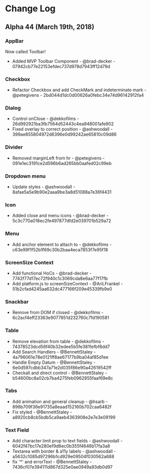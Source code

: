 # Change Log

## Alpha 44 (March 19th, 2018)

### AppBar
Now called Toolbar!
* Added MVP Toolbar Component - @brad-decker - 07942cb77e22153efdec737d978d7943ff12d79d

### Checkbox
* Refactor Checkbox and add CheckMark and indeterminate mark - @petegivens - 2bd044d1dc0d00626a0febc34e74d96142912fa4

### Dialog
* Control onClose - @dekkofilms - 26d992921ba3fb7564d52443c4ea948001afe902
* Fixed overlay to correct position - @ashwoodall - 399ae855804972d6396e0d99242ae65810c09d86

### Divider
* Removed marginLeft from hr - @petegivens - 091e1ec3191ce2d596b6ad265bb0aafed02c99eb

### Dropdown menu
* Update styles - @ashwoodall  - 8afae5a5e9b90e2aaa9be3a8d51088a7e36f4431

### Icon
* Added close and menu icons - @brad-decker - 5c3c770a018ec2fe497877dfd2e039701b529a72

### Menu
* Add anchor element to attach to - @dekkofilms - c63e99f1f52b1f69c30b2baa4eca7853f7e95f18

### ScreenSize Context
* Add functional HoCs - @brad-decker - 7742f77d17ec72f940c1c3069cda8e6aa77f17fb
* Add platform.js to screenSizeContext - @AriLFrankel  - 51b2cfad4245aa632dc477166f209e45339fb9e0

### Snackbar
* Remove from DOM if closed - @dekkofilms  - 6c2acf4eff23363e9077851d232760c7fd190581

### Table
* Remove elevation from table - @dekkofilms - 74378523dcd56f40b32edee5b5fe381fefbf8dd7
* Add Search Handlers - @BennettStaley - 4a796061e78e0121ff8ae67177b9ba04af85d1ee
* Handle Empty Datum - @BennettStaley - 6e0d597cdbb347a71e2d035f86e90a42619542ff
* Checkall and direct control - @BennettStaley  - b54600bc8a02cb7ba4275feb0962855faaf69e8c

### Tabs
* Add animation and general cleanup - @hsarb - 898b709f36e91735a8eaad152160b702caa6482f
* Fix styled - @BennettStaley - a8920cb8cb5bdb5ca9aeb4363908e2e7e3e09199

### Text Field
* Add character limit prop to text fields - @ashwoodall  - 6042f47bc17e280ef9d6ec0b355f4646b17fa3a8
* Textarea with border & a11y labels - @ashwoodall - a5632c1085d97296b1cd929e09504f030562a688
* fix '*' and errorText - @BennettStaley - 7436cf07e394111d867d325e0ae0949a93db0d97


